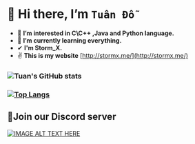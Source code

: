 # 👋 Hi there, I’m `Tuân Đỗ`
- 👀 **I’m interested in C\C++ ,Java and Python language.**
- 🌱 **I’m currently learning everything.**
- ✔  **I'm Storm_X.**
- ✌ **This is my website** [http://stormx.me/](http://stormx.me/)
 ### ![Tuan's GitHub stats](https://github-readme-stats.vercel.app/api?username=Tuanpluss02&show_icons=true&theme=radical)
 ### [![Top Langs](https://github-readme-stats.vercel.app/api/top-langs/?username=Tuanpluss02&layout=compact)](https://github.com/Tuanpluss02/github-readme-stats)
 ## 🎉Join our Discord server
 [![IMAGE ALT TEXT HERE](https://user-images.githubusercontent.com/82562559/121124764-a7e97a80-c84f-11eb-92e9-984f3934f5b0.png)
](http://www.youtube.com/watch?v=Yfq0HXhbzwA)






<!---
Tuanpluss02/Tuanpluss02 is a ✨ special ✨ repository because its `README.md` (this file) appears on your GitHub profile.
You can click the Preview link to take a look at your changes.
--->
